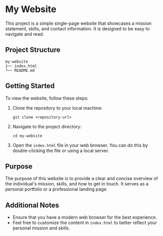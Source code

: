 # My Website

This project is a simple single-page website that showcases a mission statement, skills, and contact information. It is designed to be easy to navigate and read.

## Project Structure

```
my-website
├── index.html
└── README.md
```

## Getting Started

To view the website, follow these steps:

1. Clone the repository to your local machine:
   ```
   git clone <repository-url>
   ```

2. Navigate to the project directory:
   ```
   cd my-website
   ```

3. Open the `index.html` file in your web browser. You can do this by double-clicking the file or using a local server.

## Purpose

The purpose of this website is to provide a clear and concise overview of the individual's mission, skills, and how to get in touch. It serves as a personal portfolio or a professional landing page.

## Additional Notes

- Ensure that you have a modern web browser for the best experience.
- Feel free to customize the content in `index.html` to better reflect your personal mission and skills.